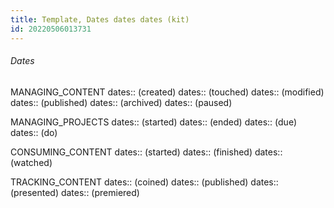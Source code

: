 ```yaml
---
title: Template, Dates dates dates (kit)
id: 20220506013731
---
```

###### Dates
MANAGING_CONTENT
dates::  (created)
dates::  (touched)
dates::  (modified)
dates::  (published)
dates::  (archived)
dates::  (paused)

MANAGING_PROJECTS
dates::  (started)
dates::  (ended)
dates::  (due)
dates::  (do)

CONSUMING_CONTENT
dates::  (started)
dates::  (finished)
dates::  (watched)

TRACKING_CONTENT
dates:: (coined)
dates::  (published)
dates::  (presented)
dates::  (premiered)